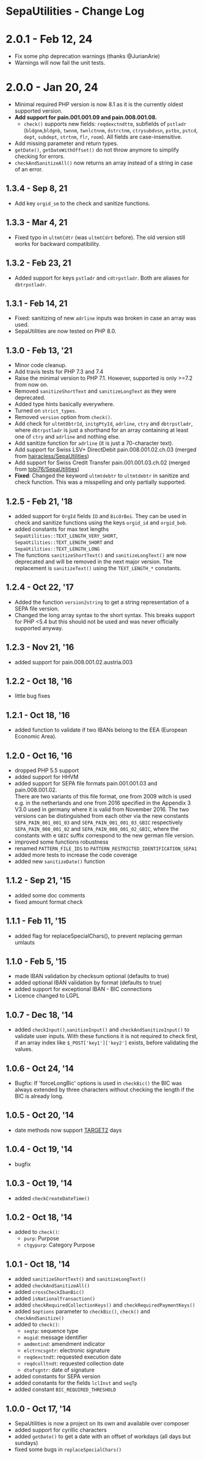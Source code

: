 SepaUtilities - Change Log
===============

# 2.0.1 - Feb 12, 24
- Fix some php deprecation warnings (thanks @JurianArie)
- Warnings will now fail the unit tests.

# 2.0.0 - Jan 20, 24
 - Minimal required PHP version is now 8.1 as it is the currently oldest supported version.
 - **Add support for pain.001.001.09 and pain.008.001.08.**
   - `check()` supports new fields: `reqdexctndttm`, subfields of `pstladr` (`bldgnm`,`bldgnb`, `twnnm`, `twnlctnnm`, `dstrctnm`, 
    `ctrysubdvsn`, `pstbx`, `pstcd`, `dept`, `subdept`, `strtnm`, `flr`, `room`). All fields are case-insensitive.
 - Add missing parameter and return types.
 - `getDate()`, `getDateWithOffset()` do not throw anymore to simplify checking for errors.
 - `checkAndSanitizeAll()` now returns an array instead of a string in case of an error.

## 1.3.4 - Sep 8, 21
- Add key `orgid_sm` to the check and sanitize functions.

## 1.3.3 - Mar 4, 21
- Fixed typo in `ultmtCdtr` (was `ultmtCdrt` before). The old version still works for backward compatibility. 

## 1.3.2 - Feb 23, 21
- Added support for keys `pstladr` and `cdtrpstladr`. Both are aliases for `dbtrpstladr`.

## 1.3.1 - Feb 14, 21
- Fixed: sanitizing of new `adrline` inputs was broken in case an array was used.
- SepaUtilities are now tested on PHP 8.0.

## 1.3.0 - Feb 13, '21
- Minor code cleanup.
- Add travis tests for PHP 7.3 and 7.4
- Raise the minimal version to PHP 7.1. However, supported is only >=7.2 from now on.
- Removed `sanitizeShortText` and `sanitizeLongText` as they were deprecated.
- Added type hints basically everywhere.
- Turned on `strict_types`.
- Removed `version` option from `check()`.
- Add check for `ultmtDbtrId`, `initgPtyId`, `adrline`, `ctry` and `dbtrpstladr`, where 
  `dbtrpstladr` is just a shorthand for an array containing at least one of `ctry` and 
  `adrline` and nothing else.
- Add sanitize function for `adrline` (it is just a 70-character text).
- Add support for Swiss LSV+ DirectDebit pain.008.001.02.ch.03 (merged from [hairacless/SepaUtilities](https://github.com/hairacless/SepaUtilities))
- Add support for Swiss Credit Transfer pain.001.001.03.ch.02 (merged from [tobi76/SepaUtilities](https://github.com/tobi76/SepaUtilities))
- **Fixed**: Changed the keyword `ultmtdebtr` to `ultmtdebtr` in sanitize and check function.
This was a misspelling and only partially supported.

## 1.2.5 - Feb 21, '18
- added support for `OrgId` fields `ID` and `BicOrBei`. They can be used in check and sanitize
functions using the keys `orgid_id` and `orgid_bob`.
- added constants for max text lengths `SepaUtilities::TEXT_LENGTH_VERY_SHORT`, 
`SepaUtilities::TEXT_LENGTH_SHORT` and `SepaUtilities::TEXT_LENGTH_LONG`
- The functions `sanitizeShortText()` and `sanitizeLongText()` are now deprecated and will be
removed in the next major version. The replacement is `sanitizeText()` using the `TEXT_LENGTH_*` 
constants.

## 1.2.4 - Oct 22, '17
- Added the function `version2string` to get a string representation
of a SEPA file version.
- Changed the long array syntax to the short syntax.
This breaks support for PHP <5.4 but this should not be used
and was never officially supported anyway.

## 1.2.3 - Nov 21, '16
- added support for pain.008.001.02.austria.003

## 1.2.2 - Oct 18, '16
- little bug fixes

## 1.2.1 - Oct 18, '16
- added function to validate if two IBANs belong to the EEA (European Economic Area).

## 1.2.0 - Oct 16, '16
- dropped PHP 5.5 support
- added support for HHVM
- added support for SEPA file formats pain.001.001.03 and pain.008.001.02.<br>
 There are two variants of this file format, one from 2009 witch is used e.g. in the netherlands
 and one from 2016 specified in the Appendix 3 V3.0 used in germany where it is valid from 
 November 2016. The two versions can be distinguished from each other via the new constants
 `SEPA_PAIN_001_001_03` and `SEPA_PAIN_001_001_03_GBIC` respectively `SEPA_PAIN_008_001_02` 
 and `SEPA_PAIN_008_001_02_GBIC`, where the constants with e `GBIC` suffix correspond to the new
 german file version.
- improved some functions robustness
- renamed `PATTERN_FILE_IDS` to `PATTERN_RESTRICTED_IDENTIFICATION_SEPA1`
- added more tests to increase the code coverage
- added new `sanitizeDate()` function


## 1.1.2 - Sep 21, '15
- added some doc comments
- fixed amount format check

## 1.1.1 - Feb 11, '15
- added flag for replaceSpecialChars(), to prevent replacing german umlauts

## 1.1.0 - Feb 5, '15
- made IBAN validation by checksum optional (defaults to true)
- added optional IBAN validation by format (defaults to true)
- added support for exceptional IBAN - BIC connections
- Licence changed to LGPL

## 1.0.7 - Dec 18, '14
- added `checkInput()`,`sanitizeInput()` and `checkAndSanitizeInput()` to validate user inputs.
With these functions it is not required to check first, if an array index like `$_POST['key1']['key2']` 
exists, before validating the values.

## 1.0.6 - Oct 24, '14
- Bugfix: If 'forceLongBic' options is used in `checkBic()` the BIC was always extended by three
characters without checking the length if the BIC is already long.

## 1.0.5 - Oct 20, '14
- date methods now support [TARGET2](http://en.wikipedia.org/wiki/TARGET2#TARGET2_holidays) days

## 1.0.4 - Oct 19, '14
- bugfix

## 1.0.3 - Oct 19, '14
- added `checkCreateDateTime()`

## 1.0.2 - Oct 18, '14
- added to `check()`:
  - `purp`: Purpose
  - `ctgypurp`: Category Purpose
  
## 1.0.1 - Oct 18, '14
- added `sanitizeShortText()` and `sanitizeLongText()`
- added `checkAndSanitizeAll()`
- added `crossCheckIbanBic()`
- added `isNationalTransaction()`
- added `checkRequiredCollectionKeys()` and `checkRequiredPaymentKeys()`
- added `$options` parameter to `checkBic()`, `check()` and `checkAndSanitize()`
- added to `check()`:
  - `seqtp`: sequence type
  - `msgid`: message identifier
  - `amdmntind`: amendment indicator
  - `elctrncsgntr`: electronic signature
  - `reqdexctndt`: requested execution date
  - `reqdcolltndt`: requested collection date
  - `dtofsgntr`: date of signature
- added constants for SEPA version
- added constants for the fields `lclInst` and `seqTp`
- added constant `BIC_REQUIRED_THRESHOLD`

## 1.0.0 - Oct 17, '14
- SepaUtilities is now a project on its own and available over composer
- added support for cyrillic characters
- added `getDate()` to get a date with an offset of workdays (all days but sundays)
- fixed some bugs in `replaceSpecialChars()`
